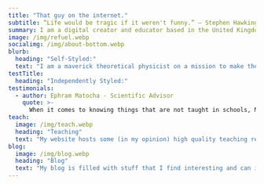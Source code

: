 ```yaml
---
title: "That guy on the internet."
subtitle: “Life would be tragic if it weren't funny.” ― Stephen Hawking
summary: I am a digital creator and educator based in the United Kingdom. My mission is to make the world a better and more diverse place through improved education and opportunities.
image: /img/refuel.webp
socialimg: /img/about-bottom.webp
blurb:
  heading: "Self-Styled:"
  text: "I am a maverick theoretical physicist on a mission to make the world a better and more diverse place through improved education and opportunities. I have worked on many projects and have established a reputation as a science writer and educator through both traditional and contemporary methods. But, that's what I think - don't just take it from me, you must hear the opinions and testimonials of others to form a full opinion of any topic."
testTitle:
  heading: "Independently Styled:"
testimonials:
  - author: Ephram Matocha - Scientific Advisor
    quote: >-
      When it comes to knowing things that are not taught in schools, Neo definitely knows about them. From the standard model to Hawking Radiation he knows it. He's a naturally skilled teacher who has helped me with my academic studies. This human being is a generational talent and has a hard working mindset that most people my age lack.
teach:
  image: /img/teach.webp
  heading: "Teaching"
  text: "My website hosts some (in my opinion) high quality teaching resources for students to learn about this increasingly modern world. Content includes: Internet safety, Science, Computing, Mathematics, and (if you look hard enough) English. I have attended a few eye-opening courses from Imperial College London which have informed some of the content you see here."
blog:
  image: /img/blog.webp
  heading: "Blog"
  text: "My blog is filled with stuff that I find interesting and can include anything fom climate change to the lead in pencils. A recurring topic seems to be London - I don't know why though!"
---
```

